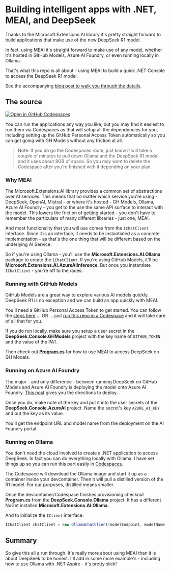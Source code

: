 # Building intelligent apps with .NET, MEAI, and DeepSeek

Thanks to the Microsoft.Extensions.AI library it's pretty straight forward to build applications that make use of the new DeepSeek R1 model.

In fact, using MEAI it's straight forward to make use of any model, whether it's hosted in GitHub Models, Azure AI Foundry, or even running locally in Ollama.

That's what this repo is all about - using MEAI to build a quick .NET Console to access the DeepSeek R1 model.

See the accompanying [blog post to walk you through the details](https://devblogs.microsoft.com/dotnet/start-building-an-intelligent-app-with-dotnet-and-deep-seek/).

## The source

[![Open in GitHub Codespaces](https://github.com/codespaces/badge.svg)](https://codespaces.new/codemillmatt/deepseek-dotnet)

You can run the applications any way you like, but you may find it easiest to run them via Codespaces as that will setup all the dependencies for you, including setting up the GitHub Personal Access Token automatically so you can get going with GH Models without any friction at all.

> Note: If you do go the Codespaces route, just know it will take a couple of minutes to pull down Ollama and the DeepSeek R1 model and it uses about 8GB of space. So you may want to delete the Codespace after you're finished with it depending on your plan.

### Why MEAI

The Microsoft.Extensions.AI library provides a common set of abstractions over AI services. This means that no matter which service you're using - DeepSeek, OpenAI, Mistral - or where it's hosted - GH Models, Ollama, Azure AI Foundry - you get to the use the same API surface to interact with the model. This lowers the friction of getting started - you don't have to remember the particulars of many different libraries - just one, MEAI.

And most functionality that you will use comes from the `IChatClient` interface. Since it is an interface, it needs to be instantiated as a concrete implementation - as that's the one thing that will be different based on the underlying AI Service.

So if you're using Ollama - you'll use the **Microsoft.Extensions.AI.Ollama** package to create the `IChatClient`. If you're using GitHub Models, it'll be **Microsoft.Extensions.AI.AzureAIInference**. But once you instantiate `IChatClient` - you're off to the races.

### Running with GitHub Models

GitHub Models are a great way to explore various AI models quickly. DeepSeek R1 is no exception and we can build an app quickly with MEAI.

You'll need a GitHub Personal Access Token to get started. You can follow the [steps here](https://docs.github.com/en/authentication/keeping-your-account-and-data-secure/managing-your-personal-access-tokens#creating-a-personal-access-token-classic) ... OR ... just [run this repo in a Codespace](https://codespaces.new/codemillmatt/deepseek-dotnet) and it will take care of all that for you.

If you do run locally, make sure you setup a user secret in the **DeepSeek.Console.GHModels** project with the key name of `GITHUB_TOKEN` and the value of the PAT.

Then check out **[Program.cs](https://github.com/codemillmatt/deepseek-dotnet/blob/d9754a47c61e8da00015e1bcc3b282502dee4fd7/src/DeepSeek.Console.GHModels/Program.cs#L22)** for how to use MEAI to access DeepSeek on GH Models.

### Running on Azure AI Foundry

The major - and only difference - between running DeepSeek on GitHub Models and Azure AI Foundry is deploying the model onto Azure AI Foundry. [This post](https://azure.microsoft.com/blog/deepseek-r1-is-now-available-on-azure-ai-foundry-and-github/) gives you the directions to deploy.

Once you do, make note of the key and put it into the user secrets of the **DeepSeek.Console.AzureAI** project. Name the secret's key `AZURE_AI_KEY` and put the key as its value.

You'll get the endpoint URL and model name from the deployment on the AI Foundry portal.

### Running on Ollama

You don't need the cloud involved to create a .NET application to access DeepSeek. In fact you can do everything locally with Ollama. I have set things up so you can run this part easily in [Codespaces](https://codespaces.new/codemillmatt/deepseek-dotnet).

The Codespace will download the Ollama image and start it up as a container inside your devcontainer. Then it will pull a distilled version of the R1 model. For our purposes, distilled means smaller.

Once the devcontainer/Codespace finishes provisioning checkout **Program.cs** from the **DeepSeek.Console.Ollama** project. It has a different NuGet installed **Microsoft.Extensions.AI.Ollama**.

And to initialize the `IClient` interface:

```csharp
IChatClient chatClient = new OllamaChatClient(modelEndpoint, modelName);
```

## Summary

So give this all a run through. It's really more about using MEAI than it is about DeepSeek to be honest. I'll add in some more example's - including how to use Ollama with .NET Aspire - it's pretty slick!
